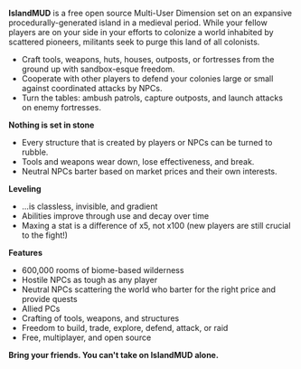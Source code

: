 **IslandMUD** is a free open source Multi-User Dimension set on an expansive procedurally-generated island in a medieval period. While your fellow players are on your side in your efforts to colonize a world inhabited by scattered pioneers, militants seek to purge this land of all colonists.

- Craft tools, weapons, huts, houses, outposts, or fortresses from the ground up with sandbox-esque freedom.
- Cooperate with other players to defend your colonies large or small against coordinated attacks by NPCs.
- Turn the tables: ambush patrols, capture outposts, and launch attacks on enemy fortresses.

**Nothing is set in stone**
- Every structure that is created by players or NPCs can be turned to rubble.
- Tools and weapons wear down, lose effectiveness, and break.
- Neutral NPCs barter based on market prices and their own interests.

**Leveling**
- ...is classless, invisible, and gradient
- Abilities improve through use and decay over time
- Maxing a stat is a difference of x5, not x100 (new players are still crucial to the fight!)

**Features**
- 600,000 rooms of biome-based wilderness
- Hostile NPCs as tough as any player
- Neutral NPCs scattering the world who barter for the right price and provide quests
- Allied PCs
- Crafting of tools, weapons, and structures
- Freedom to build, trade, explore, defend, attack, or raid
- Free, multiplayer, and open source

**Bring your friends. You can't take on IslandMUD alone.**
